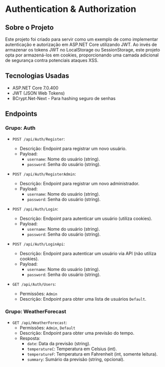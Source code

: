 # Authentication & Authorization

## Sobre o Projeto

Este projeto foi criado para servir como um exemplo de como implementar autenticação e autorização em ASP.NET Core utilizando JWT. Ao invés de armazenar os tokens JWT no LocalStorage ou SessionStorage, este projeto opta por armazená-los em cookies, proporcionando uma camada adicional de segurança contra potenciais ataques XSS.

## Tecnologias Usadas

- ASP.NET Core 7.0.400
- JWT (JSON Web Tokens)
- BCrypt.Net-Next - Para hashing seguro de senhas

## Endpoints

### Grupo: Auth

- `POST /api/Auth/Register`:
  - Descrição: Endpoint para registrar um novo usuário.
  - Payload:
    - `username`: Nome do usuário (string).
    - `password`: Senha do usuário (string).

- `POST /api/Auth/RegisterAdmin`:
  - Descrição: Endpoint para registrar um novo administrador.
  - Payload:
    - `username`: Nome do usuário (string).
    - `password`: Senha do usuário (string).

- `POST /api/Auth/Login`:
  - Descrição: Endpoint para autenticar um usuário (utiliza cookies).
  - Payload:
    - `username`: Nome do usuário (string).
    - `password`: Senha do usuário (string).

- `POST /api/Auth/LoginApi`:
  - Descrição: Endpoint para autenticar um usuário via API (não utiliza cookies).
  - Payload:
    - `username`: Nome do usuário (string).
    - `password`: Senha do usuário (string).

- `GET /api/Auth/Users`:
  - Permissões: `Admin`
  - Descrição: Endpoint para obter uma lista de usuários `Default`.

### Grupo: WeatherForecast

- `GET /api/WeatherForecast`:
  - Permissões: `Admin`, `Default`
  - Descrição: Endpoint para obter uma previsão do tempo.
  - Resposta:
    - `date`: Data da previsão (string).
    - `temperatureC`: Temperatura em Celsius (int).
    - `temperatureF`: Temperatura em Fahrenheit (int, somente leitura).
    - `summary`: Sumário da previsão (string, opcional).
